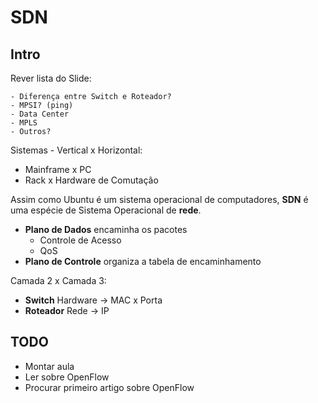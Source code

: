 # SDN

## Intro

Rever lista do Slide:

    - Diferença entre Switch e Roteador?
    - MPSI? (ping)
    - Data Center
    - MPLS
    - Outros?

Sistemas - Vertical x Horizontal:

- Mainframe x PC
- Rack x Hardware de Comutação

Assim como Ubuntu é um sistema operacional de computadores, **SDN** é uma espécie de Sistema Operacional de **rede**.

- **Plano de Dados** encaminha os pacotes
    - Controle de Acesso
    - QoS
- **Plano de Controle** organiza a tabela de encaminhamento

Camada 2 x Camada 3:

- **Switch** Hardware -> MAC x Porta
- **Roteador** Rede -> IP

## TODO

- Montar aula
- Ler sobre OpenFlow
- Procurar primeiro artigo sobre OpenFlow

